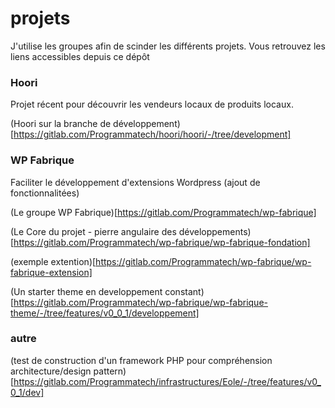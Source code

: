 # projets

J'utilise les groupes afin de scinder les différents projets. Vous retrouvez les liens accessibles depuis ce dépôt

### Hoori

Projet récent pour découvrir les vendeurs locaux de produits locaux.

(Hoori sur la branche de développement)[https://gitlab.com/Programmatech/hoori/hoori/-/tree/development]

### WP Fabrique


Faciliter le développement d'extensions Wordpress (ajout de fonctionnalitées)

(Le groupe WP Fabrique)[https://gitlab.com/Programmatech/wp-fabrique]


(Le Core du projet - pierre angulaire des développements)[https://gitlab.com/Programmatech/wp-fabrique/wp-fabrique-fondation]


(exemple extention)[https://gitlab.com/Programmatech/wp-fabrique/wp-fabrique-extension]


(Un starter theme en developpement constant)[https://gitlab.com/Programmatech/wp-fabrique/wp-fabrique-theme/-/tree/features/v0_0_1/developpement]

### autre

(test de construction d'un framework PHP pour compréhension architecture/design pattern)[https://gitlab.com/Programmatech/infrastructures/Eole/-/tree/features/v0_0_1/dev]
